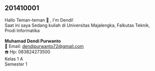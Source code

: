 ## 201410001 
Hallo Teman-teman 👋 , I'm Dendi! <br>
Saat ini saya Sedang kuliah di Universitas Majalengka, Falkutas Teknik, Prodi Informatika </br></br>
**Muhamad Dendi Purwanto**  
:e-mail: Email: dendipurwanto72@gmail.com </br>
:telephone: Hp: 083824273500 <br>
Kelas 1 A <br>
Semester 1


 
